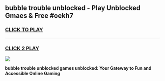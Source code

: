
## bubble trouble unblocked - Play Unblocked Gmaes & Free #oekh7
<h3>
<a href="https://news.freeplayer.one?title=bubble_trouble_unblocked&ref=03M">CLICK TO PLAY</a></h3>
<hr>

<h3>
<a href="https://news.freeplayer.one?title=bubble_trouble_unblocked&ref=03M">CLICK 2 PLAY</a>
  
</h3>

<a href="https://news.freeplayer.one?title=bubble_trouble_unblocked&ref=03M"><img src="https://clearcache.store/games.png"></a>


**bubble trouble unblocked games unblocked: Your Gateway to Fun and Accessible Online Gaming**
